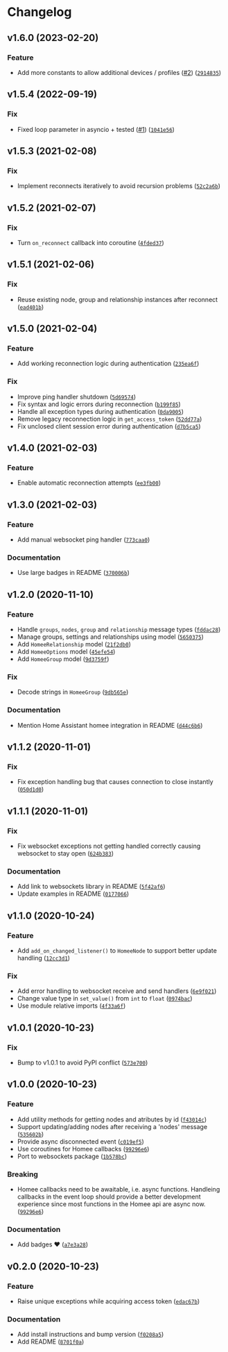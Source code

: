 # Changelog

<!--next-version-placeholder-->

## v1.6.0 (2023-02-20)
### Feature
* Add more constants to allow additional devices / profiles ([#2](https://github.com/FreshlyBrewedCode/pymee/issues/2)) ([`2914835`](https://github.com/FreshlyBrewedCode/pymee/commit/29148354189955caa861704fdf1f875752ae6e80))

## v1.5.4 (2022-09-19)
### Fix
* Fixed loop parameter in asyncio + tested ([#1](https://github.com/FreshlyBrewedCode/pymee/issues/1)) ([`1041e56`](https://github.com/FreshlyBrewedCode/pymee/commit/1041e56f066a6a3a9c90b82e4886fdc222db4bb5))

## v1.5.3 (2021-02-08)
### Fix
* Implement reconnects iteratively to avoid recursion problems ([`52c2a6b`](https://github.com/FreshlyBrewedCode/pymee/commit/52c2a6b37cd30a9c3c939c110744222187663d1e))

## v1.5.2 (2021-02-07)
### Fix
* Turn `on_reconnect` callback into coroutine ([`4fded37`](https://github.com/FreshlyBrewedCode/pymee/commit/4fded37bf7502f7e3d95fb9625506f990585e67d))

## v1.5.1 (2021-02-06)
### Fix
* Reuse existing node, group and relationship instances after reconnect ([`ead401b`](https://github.com/FreshlyBrewedCode/pymee/commit/ead401b484e30f7030059bda8538f3436d403411))

## v1.5.0 (2021-02-04)
### Feature
* Add working reconnection logic during authentication ([`235ea6f`](https://github.com/FreshlyBrewedCode/pymee/commit/235ea6f33b6f87536c486d794e274e4b8a22dfeb))

### Fix
* Improve ping handler shutdown ([`5d69574`](https://github.com/FreshlyBrewedCode/pymee/commit/5d695743615ea7cffaf143939afb4b693b692f88))
* Fix syntax and logic errors during reconnection ([`b199f85`](https://github.com/FreshlyBrewedCode/pymee/commit/b199f85ad1f76f1bd1fe38033ee3d5c7b06f7dc2))
* Handle all exception types during authentication ([`0da9005`](https://github.com/FreshlyBrewedCode/pymee/commit/0da9005bbd6b109c2dacfaec8610236eee1de012))
* Remove legacy reconnection logic in `get_access_token` ([`52dd77a`](https://github.com/FreshlyBrewedCode/pymee/commit/52dd77ab38d95f3ed154947926fcd981335873f5))
* Fix unclosed client session error during authentication ([`d7b5ca5`](https://github.com/FreshlyBrewedCode/pymee/commit/d7b5ca5b96b6da14e9e34764c233e118135de6b5))

## v1.4.0 (2021-02-03)
### Feature
* Enable automatic reconnection attempts ([`ee3fb00`](https://github.com/FreshlyBrewedCode/pymee/commit/ee3fb001067bb3ca90c1221584d1893cc7ebe085))

## v1.3.0 (2021-02-03)
### Feature
* Add manual websocket ping handler ([`773caa0`](https://github.com/FreshlyBrewedCode/pymee/commit/773caa0451d6b9353a1dd97ce8a37ad2e609a127))

### Documentation
* Use large badges in README ([`370006b`](https://github.com/FreshlyBrewedCode/pymee/commit/370006b58fb7a793ba130b8f5998b6c941c41bba))

## v1.2.0 (2020-11-10)
### Feature
* Handle `groups`, `nodes`, `group` and `relationship` message types ([`fddac28`](https://github.com/FreshlyBrewedCode/pymee/commit/fddac2831e0185464d2b9991ad04cc52dd28ef5b))
* Manage groups, settings and relationships using model ([`5650375`](https://github.com/FreshlyBrewedCode/pymee/commit/56503756a0ccd006aa57b0bebdbee5d6764173b9))
* Add `HomeeRelationship` model ([`21f2db0`](https://github.com/FreshlyBrewedCode/pymee/commit/21f2db01267bc917a2af568aa109eafa55bea071))
* Add `HomeeOptions` model ([`45efe54`](https://github.com/FreshlyBrewedCode/pymee/commit/45efe54709d2849f56d59fd26d8fb0a2a19f98e4))
* Add `HomeeGroup` model ([`9d3759f`](https://github.com/FreshlyBrewedCode/pymee/commit/9d3759fde70dfe8e9beea83e92f5437e90ea183e))

### Fix
* Decode strings in `HomeeGroup` ([`9db565e`](https://github.com/FreshlyBrewedCode/pymee/commit/9db565e7268f513d4ffd8b974af5116e3da9e6a7))

### Documentation
* Mention Home Assistant homee integration in README ([`d44c6b6`](https://github.com/FreshlyBrewedCode/pymee/commit/d44c6b6caa7ee82a76dff387805f5b7e7294b549))

## v1.1.2 (2020-11-01)
### Fix
* Fix exception handling bug that causes connection to close instantly ([`050d1d0`](https://github.com/FreshlyBrewedCode/pymee/commit/050d1d04c2b8bca243de1c8d50886ecce580aa67))

## v1.1.1 (2020-11-01)
### Fix
* Fix websocket exceptions not getting handled correctly causing websocket to stay open ([`624b383`](https://github.com/FreshlyBrewedCode/pymee/commit/624b383736371d44dfade05fdc803fb6f78c8bcd))

### Documentation
* Add link to websockets library in README ([`5f42af6`](https://github.com/FreshlyBrewedCode/pymee/commit/5f42af6367bea667dca275009cda2010e9e4712e))
* Update examples in README ([`0177066`](https://github.com/FreshlyBrewedCode/pymee/commit/01770668ecdd43ca364c96d6341f47080fc9ced3))

## v1.1.0 (2020-10-24)
### Feature
* Add `add_on_changed_listener()` to `HomeeNode` to support better update handling ([`12cc3d1`](https://github.com/FreshlyBrewedCode/pymee/commit/12cc3d17ea6aa4cc3354b76f97e1833ac7b029a5))

### Fix
* Add error handling to websocket receive and send handlers ([`6e9f021`](https://github.com/FreshlyBrewedCode/pymee/commit/6e9f02191ea2d107563d962a42681d1f18f54c5b))
* Change value type in `set_value()` from `int` to `float` ([`0974bac`](https://github.com/FreshlyBrewedCode/pymee/commit/0974bacd8a78b0103d222d7357b502e6fb63e042))
* Use module relative imports ([`4f33a6f`](https://github.com/FreshlyBrewedCode/pymee/commit/4f33a6f6ae8cde8ac788e1d9e02a2d4ec0d9b666))

## v1.0.1 (2020-10-23)
### Fix
* Bump to v1.0.1 to avoid PyPI conflict ([`573e700`](https://github.com/FreshlyBrewedCode/pymee/commit/573e70054d3711196b3e39d1cc9ba80b4794a13a))

## v1.0.0 (2020-10-23)
### Feature
* Add utility methods for getting nodes and atributes by id ([`f43014c`](https://github.com/FreshlyBrewedCode/pymee/commit/f43014cb77da7a4059695663a093a4acfb3b5d02))
* Support updating/adding nodes after receiving a 'nodes' message ([`535602b`](https://github.com/FreshlyBrewedCode/pymee/commit/535602b8b43696b29f0e1e9d86bcde9e40223dbb))
* Provide async disconnected event ([`c019ef5`](https://github.com/FreshlyBrewedCode/pymee/commit/c019ef5d55306007f98ee2d0154ccee138d2cb25))
* Use coroutines for Homee callbacks ([`99296e6`](https://github.com/FreshlyBrewedCode/pymee/commit/99296e650268467df6370c034d544c10c81530a1))
* Port to websockets package ([`1b578bc`](https://github.com/FreshlyBrewedCode/pymee/commit/1b578bc166cc0d9c6238980aca1a889a2e8ddef2))

### Breaking
* Homee callbacks need to be awaitable, i.e. async functions. Handleing callbacks in the event loop should provide a better development experience since most functions in the Homee api are async now.  ([`99296e6`](https://github.com/FreshlyBrewedCode/pymee/commit/99296e650268467df6370c034d544c10c81530a1))

### Documentation
* Add badges ♥ ([`a7e3a28`](https://github.com/FreshlyBrewedCode/pymee/commit/a7e3a28e7d6d8116c893214cd6e6b24ed5758c0f))

## v0.2.0 (2020-10-23)
### Feature
* Raise unique exceptions while acquiring access token ([`edac67b`](https://github.com/FreshlyBrewedCode/pymee/commit/edac67bad668349ced6d96f8306836f884d05937))

### Documentation
* Add install instructions and bump version ([`f0208a5`](https://github.com/FreshlyBrewedCode/pymee/commit/f0208a565523e63ff0ecf976c5288ffc0d4fc71a))
* Add README ([`8701f0a`](https://github.com/FreshlyBrewedCode/pymee/commit/8701f0ad47120d8291eb5b4f4c441cc151c468b2))
